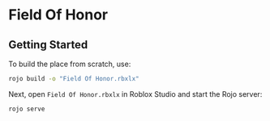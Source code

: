 # Field Of Honor


## Getting Started
To build the place from scratch, use:

```bash
rojo build -o "Field Of Honor.rbxlx"
```

Next, open `Field Of Honor.rbxlx` in Roblox Studio and start the Rojo server:

```bash
rojo serve
```
